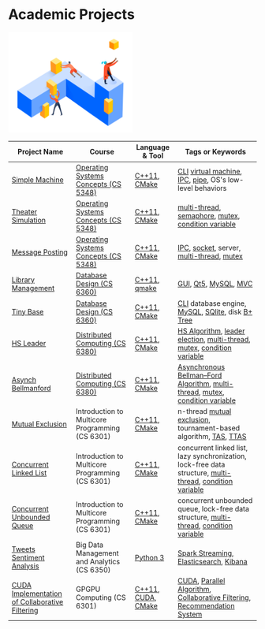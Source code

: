# Academic Projects

<img src="project.png" alt="Academic Projects" width="50%" height="50%">

| Project Name                                          | Course                                          | Language & Tool                              | Tags or Keywords                                                                                                      |
|-------------------------------------------------------|-------------------------------------------------|----------------------------------------------|-----------------------------------------------------------------------------------------------------------------------|
| [Simple Machine][p0]                                  | [Operating Systems Concepts (CS 5348)][os]      | [C++11][cpp11], [CMake][cmake]               | [CLI][cli] [virtual machine][vm], [IPC][ipc], [pipe][pp], OS's low-level behaviors                                    |
| [Theater Simulation][p1]                              | [Operating Systems Concepts (CS 5348)][os]      | [C++11][cpp11], [CMake][cmake]               | [multi-thread][mt], [semaphore][sem], [mutex][lock], [condition variable][cv]                                         |
| [Message Posting][p2]                                 | [Operating Systems Concepts (CS 5348)][os]      | [C++11][cpp11], [CMake][cmake]               | [IPC][ipc], [socket][so], server, [multi-thread][mt], [mutex][lock]                                                   |
| [Library Management][p3]                              | [Database Design (CS 6360)][dd]                 | [C++11][cpp11], [qmake][qmake]               | [GUI][gui], [Qt5][qt], [MySQL][mysql], [MVC][mvc]                                                                     |
| [Tiny Base][p4]                                       | [Database Design (CS 6360)][dd]                 | [C++11][cpp11], [CMake][cmake]               | [CLI][cli] database engine, [MySQL][mysql], [SQlite][sqlite], disk [B+ Tree][bpt]                                     |
| [HS Leader][p5]                                       | [Distributed Computing (CS 6380)][dc]           | [C++11][cpp11], [CMake][cmake]               | [HS Algorithm][hs], [leader election][le], [multi-thread][mt], [mutex][lock], [condition variable][cv]                |
| [Asynch Bellmanford][p6]                              | [Distributed Computing (CS 6380)][dc]           | [C++11][cpp11], [CMake][cmake]               | [Asynchronous Bellman–Ford Algorithm][bf], [multi-thread][mt], [mutex][lock], [condition variable][cv]                |
| [Mutual Exclusion][p7]                                | Introduction to Multicore Programming (CS 6301) | [C++11][cpp11], [CMake][cmake]               | n-thread [mutual exclusion][me], tournament-based algorithm, [TAS][tas], [TTAS][ttas]                                 |
| [Concurrent Linked List][p8]                          | Introduction to Multicore Programming (CS 6301) | [C++11][cpp11], [CMake][cmake]               | concurrent linked list, lazy synchronization, lock-free data structure, [multi-thread][mt], [condition variable][cv]  |
| [Concurrent Unbounded Queue][p9]                      | Introduction to Multicore Programming (CS 6301) | [C++11][cpp11], [CMake][cmake]               | concurrent unbounded queue, lock-free data structure, [multi-thread][mt], [condition variable][cv]                    |
| [Tweets Sentiment Analysis][p10]                      | Big Data Management and Analytics (CS 6350)     | [Python 3][py3]                              | [Spark Streaming][ss], [Elasticsearch][es], [Kibana][ki]                                                              |
| [CUDA Implementation of Collaborative Filtering][p11] | GPGPU Computing (CS 6301)                       | [C++11][cpp11], [CUDA][cuda], [CMake][cmake] | [CUDA][cuda], [Parallel Algorithm][pa], [Collaborative Filtering][cf], [Recommendation System][rs]                    |

[p0]: https://github.com/lsmgeb89/simple_machine
[p1]: https://github.com/lsmgeb89/theater_simulation
[p2]: https://github.com/lsmgeb89/message_posting
[p3]: https://github.com/lsmgeb89/library_management
[p4]: https://github.com/lsmgeb89/tiny_base
[p5]: https://github.com/lsmgeb89/hs_leader
[p6]: https://github.com/lsmgeb89/asynch_bellman_ford
[p7]: https://github.com/lsmgeb89/mutual_exclusion
[p8]: https://github.com/lsmgeb89/concurrent_linked_list
[p9]: https://github.com/lsmgeb89/concurrent_unbounded_queue
[p10]: https://github.com/lsmgeb89/tweets_analysis
[p11]: https://github.com/lsmgeb89/cu_cf

[os]: https://catalog.utdallas.edu/2016/graduate/courses/cs5348
[dd]: https://catalog.utdallas.edu/2016/graduate/courses/cs6360
[dc]: https://catalog.utdallas.edu/2016/graduate/courses/cs6380

[cpp11]: https://en.wikipedia.org/wiki/C%2B%2B11
[cuda]: https://en.wikipedia.org/wiki/CUDA
[py3]: https://en.wikipedia.org/wiki/Python_(programming_language)
[cmake]: https://cmake.org/
[qmake]: https://en.wikipedia.org/wiki/Qmake

[vm]: https://en.wikipedia.org/wiki/Virtual_machine
[ipc]: https://en.wikipedia.org/wiki/Inter-process_communication
[pp]: https://en.wikipedia.org/wiki/Pipeline_(Unix)
[mt]: https://en.wikipedia.org/wiki/Thread_(computing)
[sem]: https://en.wikipedia.org/wiki/Semaphore_(programming)
[lock]: https://en.wikipedia.org/wiki/Lock_(computer_science)
[cv]: https://en.wikipedia.org/wiki/Monitor_(synchronization)
[so]: https://en.wikipedia.org/wiki/Network_socket
[gui]: https://en.wikipedia.org/wiki/Graphical_user_interface
[qt]: https://en.wikipedia.org/wiki/Qt_(software)
[mysql]: https://en.wikipedia.org/wiki/MySQL
[MVC]: https://en.wikipedia.org/wiki/Model%E2%80%93view%E2%80%93controller
[cli]: https://en.wikipedia.org/wiki/Command-line_interface
[sqlite]: https://en.wikipedia.org/wiki/SQLite
[bpt]: https://en.wikipedia.org/wiki/B%2B_tree
[hs]: https://en.wikipedia.org/wiki/HS_algorithm
[le]: https://en.wikipedia.org/wiki/Leader_election
[bf]: https://en.wikipedia.org/wiki/Bellman%E2%80%93Ford_algorithm
[me]: https://en.wikipedia.org/wiki/Mutual_exclusion
[tas]: https://en.wikipedia.org/wiki/Test-and-set
[ttas]: https://en.wikipedia.org/wiki/Test_and_test-and-set
[ss]: https://spark.apache.org/streaming/
[es]: https://www.elastic.co/
[ki]: https://www.elastic.co/products/kibana
[pa]: https://en.wikipedia.org/wiki/Parallel_algorithm
[cf]: https://en.wikipedia.org/wiki/Collaborative_filtering
[rs]: https://en.wikipedia.org/wiki/Recommender_system
